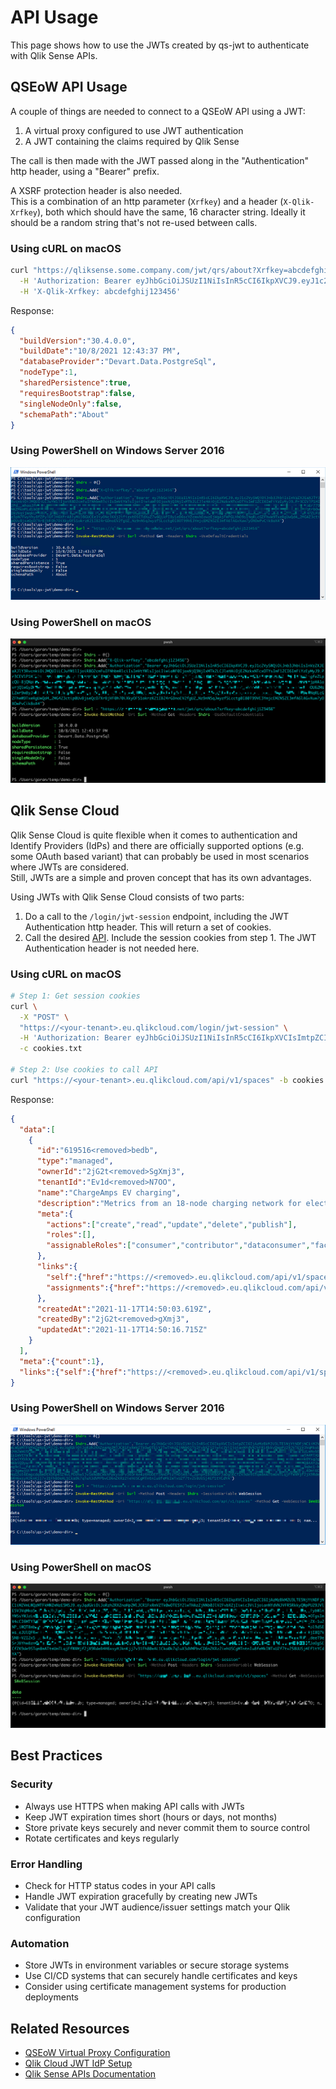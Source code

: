 # API Usage

This page shows how to use the JWTs created by qs-jwt to authenticate with Qlik Sense APIs.

## QSEoW API Usage

A couple of things are needed to connect to a QSEoW API using a JWT:

1. A virtual proxy configured to use JWT authentication
2. A JWT containing the claims required by Qlik Sense

The call is then made with the JWT passed along in the "Authentication" http header, using a "Bearer" prefix.

A XSRF protection header is also needed.  
This is a combination of an http parameter (`Xrfkey`) and a header (`X-Qlik-Xrfkey`), both which should have the same, 16 character string. Ideally it should be a random string that's not re-used between calls.

### Using cURL on macOS

```bash
curl "https://qliksense.some.company.com/jwt/qrs/about?Xrfkey=abcdefghij123456" \
  -H 'Authorization: Bearer eyJhbGciOiJSUzI1NiIsInR5cCI6IkpXVCJ9.eyJ1c2VySWQiOiJnb3JhbiIsInVzZXJEaXJlY3RvcnkiOiJMQUIiLCJuYW1lIjoiR8O2cmFuIFNhbmRlciIsImVtYWlsIjoiIiwiaWF0IjoxNjQ3NjIxMTk2LCJleHAiOjE2NzkxNTcxOTYsImF1ZCI6ImFiYzEyMyJ9.Pr3CEVlP1HI2Pd__mhooJPrngU_yME7LNHMYRdAjVU0UPUbWgGk2ilABl8AI5W3NEPewWx_Ks-q7JRjKLh7pBkENCR0eiNpwAHrt2xvK0ZBa8XPNYdwJ6ZUf9_lZPsGZhgfeZLpcQU-8jQNpEr770NKZMknMLd1bDyDvKLVZuTbx3iAew4T_sTNZsPMPe-zN05CmOgYyjEfExGWN31_iQp3njLiBtCOf5TmjoZmXw2T_BFQKMhyx6B-hE4vjnOH13EqPclwjpHA1ovrjQlwGyZ6Mwgtrb0wIEUVqijWqkLMVmxNIgHsQn7beFaGWVZVnBDe1cvyNuBiUtQ74yineCtl31xOu8qV2Ls2R19FA-JqwHQUq_amddd06HEvxepaXtnvvTnQvyeXbDOU62MsLZwr9wByJvEEFPLCN7ZLFUe3pN7FwyYhy8fZPylUFJH6XfrA8lyMUJBGUCEe3iyONclKKj2ifizxtO5ETdXuZ7w6Q1kPI8y1eD6scYZcmxhEowzEjWgAjFWPGLHhO9sINqRLcGZFhwW9TxeRgUwQd4_2MG4Z3ctip0UvBjseQcO7XrBjVF0h70iXkyOF51okrzK21IB24rGDnoEV2fgUZ_Nz9nN5qJwyzfSLcctg0I80T99VE3YmjcEMZNSZE3mfA6lAGvXuw7yDXOwPvCik8oX4' \
  -H 'X-Qlik-Xrfkey: abcdefghij123456'
```

Response:
```json
{
  "buildVersion":"30.4.0.0",
  "buildDate":"10/8/2021 12:43:37 PM",
  "databaseProvider":"Devart.Data.PostgreSql",
  "nodeType":1,
  "sharedPersistence":true,
  "requiresBootstrap":false,
  "singleNodeOnly":false,
  "schemaPath":"About"
}
```

### Using PowerShell on Windows Server 2016

![Calling QSEoW API from Windows Server 2016 using JWT](/img/qs-jwt-qseow-winsrv2016-api-powershell-1.png)

### Using PowerShell on macOS

![Calling QSEoW API from macOS using JWT](/img/qs-jwt-qseow-macos-api-powershell-1.png)

## Qlik Sense Cloud

Qlik Sense Cloud is quite flexible when it comes to authentication and Identify Providers (IdPs) and there are officially supported options (e.g. some OAuth based variant) that can probably be used in most scenarios where JWTs are considered.  
Still, JWTs are a simple and proven concept that has its own advantages.

Using JWTs with Qlik Sense Cloud consists of two parts:

1. Do a call to the `/login/jwt-session` endpoint, including the JWT Authentication http header. This will return a set of cookies.
2. Call the desired [API](https://qlik.dev/apis). Include the session cookies from step 1. The JWT Authentication header is not needed here.

### Using cURL on macOS

```bash
# Step 1: Get session cookies
curl \
  -X "POST" \
  "https://<your-tenant>.eu.qlikcloud.com/login/jwt-session" \
  -H 'Authorization: Bearer eyJhbGciOiJSUzI1NiIsInR5cCI6IkpXVCIsImtpZCI6IjAzMzBkM2U3LTE5NjYtNDFjNC1iM2VmLWQzMTFkMWZmNzE5MSJ9.<removed>kIWTxUZf7tv258UUSj4Ef1tYCdYA' \
  -c cookies.txt

# Step 2: Use cookies to call API
curl "https://<your-tenant>.eu.qlikcloud.com/api/v1/spaces" -b cookies.txt
```

Response:
```json
{
  "data":[
    {
      "id":"619516<removed>bedb",
      "type":"managed",
      "ownerId":"2jG2t<removed>SgXmj3",
      "tenantId":"Ev1d<removed>N7OO",
      "name":"ChargeAmps EV charging",
      "description":"Metrics from an 18-node charging network for electrical vehicles.",
      "meta":{
        "actions":["create","read","update","delete","publish"],
        "roles":[],
        "assignableRoles":["consumer","contributor","dataconsumer","facilitator","publisher"]
      },
      "links":{
        "self":{"href":"https://<removed>.eu.qlikcloud.com/api/v1/spaces/619<removed>bedb"},
        "assignments":{"href":"https://<removed>.eu.qlikcloud.com/api/v1/spaces/6195<removed>edb/assignments"}
      },
      "createdAt":"2021-11-17T14:50:03.619Z",
      "createdBy":"2jG2t<removed>gXmj3",
      "updatedAt":"2021-11-17T14:50:16.715Z"
    }
  ],
  "meta":{"count":1},
  "links":{"self":{"href":"https://<removed>.eu.qlikcloud.com/api/v1/spaces"}}
}
```

### Using PowerShell on Windows Server 2016

![Calling QS Cloud API from Windows Server 2016 using JWT](/img/qs-jwt-qscloud-winsrv2016-api-powershell-1.png)

### Using PowerShell on macOS

![Calling QS Cloud API from macOS using JWT](/img/qs-jwt-qscloud-macos-api-powershell-1.png)

## Best Practices

### Security
- Always use HTTPS when making API calls with JWTs
- Keep JWT expiration times short (hours or days, not months)
- Store private keys securely and never commit them to source control
- Rotate certificates and keys regularly

### Error Handling
- Check for HTTP status codes in your API calls
- Handle JWT expiration gracefully by creating new JWTs
- Validate that your JWT audience/issuer settings match your Qlik configuration

### Automation
- Store JWTs in environment variables or secure storage systems
- Use CI/CD systems that can securely handle certificates and keys
- Consider using certificate management systems for production deployments

## Related Resources

- [QSEoW Virtual Proxy Configuration](https://help.qlik.com/en-US/sense-admin/February2022/Subsystems/DeployAdministerQSE/Content/Sense_DeployAdminister/QSEoW/Administer_QSEoW/Managing_QSEoW/JWT-authentication.htm)
- [Qlik Cloud JWT IdP Setup](https://qlik.dev/tutorials/create-signed-tokens-for-jwt-authorization)
- [Qlik Sense APIs Documentation](https://qlik.dev/apis)